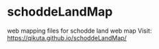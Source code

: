 # schoddeLandMap
web mapping files for schodde land web map 
Visit: https://qikuta.github.io/schoddeLandMap/
